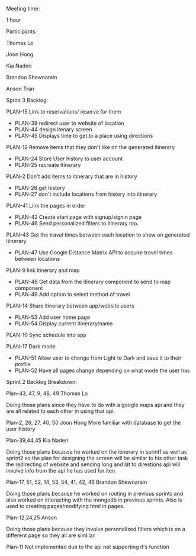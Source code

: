 
Meeting time:

1 hour

Participants:

Thomas Lo

Joon Hong

Kia Naderi

Brandon Shewnarain

Anson Tran

Sprint 3 Backlog:

PLAN-15 Link to reservations/ reserve for them
- PLAN-39	redirect user to website of location
- PLAN-44	design itenary screen
- PLAN-45	Displays time to get to a place using directions

PLAN-12 Remove items that they don't like on the generated itinerary
- PLAN-24	Store User history to user account
- PLAN-25	recreate Itinerary

PLAN-2 Don't add items to itinerary that are in history
- PLAN-26	get history
- PLAN-27	don't include locations from history into itinerary

PLAN-41 Link the pages in order
- PLAN-42	Create start page with signup/signin page
- PLAN-46	Send personalized filters to itinerary too.

PLAN-43 Get the travel times between each location to show on generated itinerary
- PLAN-47	Use Google Distance Matrix API to acquire travel times between locations

PLAN-9 link itinerary and map
- PLAN-48	Get data from the itinerary component to send to map component
- PLAN-49	Add option to select method of travel

PLAN-14 Share itinerary between app/website users
- PLAN-53	Add user home page
- PLAN-54	Display current itinerary/name

PLAN-10 Sync schedule into app

PLAN-17 Dark mode
- PLAN-51	Allow user to change from Light to Dark and save it to their profile
- PLAN-52	Have all pages change depending on what mode the user has


Sprint 2 Backlog Breakdown:

Plan-43, 47, 9, 48, 49 Thomas Lo

Doing those plans since they have to do with a google maps api and they are all related to each other in using that api.

Plan-2, 26, 27, 40, 50 Joon Hong
More familiar with database to get the user history

Plan-39,44,45 Kia Naderi

Doing those plans because he worked on the itinerary in sprint1 as well as sprint2 so the plan for designing the screen will be similar to his other task the redirecting of website and sending long and lat to direstions api will involve info from the api he has used for iten. 

Plan-17, 51, 52, 14, 53, 54, 41, 42, 46 Brandon Shewnarain

Doing those plans because he worked on routing in previous sprints and also worked on interacting with the mongodb in previous sprints. Also is used to creating pages/modifying html in pages.

Plan-12,24,25 Anson

Doing those plans because they involve personalized filters which is on a different page so they all are simlilar.

Plan-11 Not implemented due to the api not supporting it's function 
